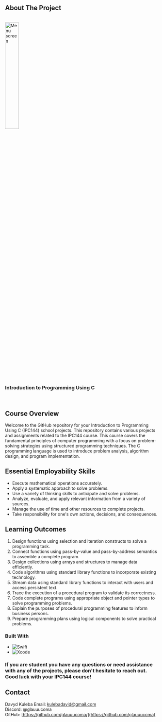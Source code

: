 <!-- ABOUT THE PROJECT -->
## About The Project

<br/>
    <img src="https://github.com/glauuucoma/Coffee-Ordering-App/assets/36370603/b507ede9-d093-4d28-92df-f64e1d16d0b1" alt="Menu screen" width="30%">
<br/>

 <h3>Introduction to Programming Using C</h3>
<br/>

<h2>Course Overview</h2>
<p>Welcome to the GitHub repository for your Introduction to Programming Using C (IPC144) school projects. This repository contains various projects and assignments related 
  to the IPC144 course. This course covers the fundamental principles of computer programming with a focus on problem-solving 
  strategies using structured programming techniques. The C programming language is used to introduce problem analysis, algorithm design, 
  and program implementation.</p>

<h2>Essential Employability Skills</h2>
<ul>
    <li>Execute mathematical operations accurately.</li>
    <li>Apply a systematic approach to solve problems.</li>
    <li>Use a variety of thinking skills to anticipate and solve problems.</li>
    <li>Analyze, evaluate, and apply relevant information from a variety of sources.</li>
    <li>Manage the use of time and other resources to complete projects.</li>
    <li>Take responsibility for one's own actions, decisions, and consequences.</li>
</ul>

<h2>Learning Outcomes</h2>
<ol>
    <li>Design functions using selection and iteration constructs to solve a programming task.</li>
    <li>Connect functions using pass-by-value and pass-by-address semantics to assemble a complete program.</li>
    <li>Design collections using arrays and structures to manage data efficiently.</li>
    <li>Code algorithms using standard library functions to incorporate existing technology.</li>
    <li>Stream data using standard library functions to interact with users and access persistent text.</li>
    <li>Trace the execution of a procedural program to validate its correctness.</li>
    <li>Code complete programs using appropriate object and pointer types to solve programming problems.</li>
    <li>Explain the purposes of procedural programming features to inform business persons.</li>
    <li>Prepare programming plans using logical components to solve practical problems.</li>
</ol>

### Built With

* ![Swift](https://img.shields.io/badge/swift-F54A2A?style=for-the-badge&logo=swift&logoColor=white)
* ![Xcode](https://img.shields.io/badge/Xcode-007ACC?style=for-the-badge&logo=Xcode&logoColor=white)


<!-- CONTACT -->
<h3>If you are student you have any questions or need assistance with any of the projects, please don't hesitate to reach out. Good luck with your IPC144 course!</h3>


## Contact

Davyd Kuleba
Email: kulebadavid@gmail.com <br/>
Discord: @glauuucoma <br/>
GitHub: [https://github.com/glauuucoma/](https://github.com/glauuucoma)<br/>


